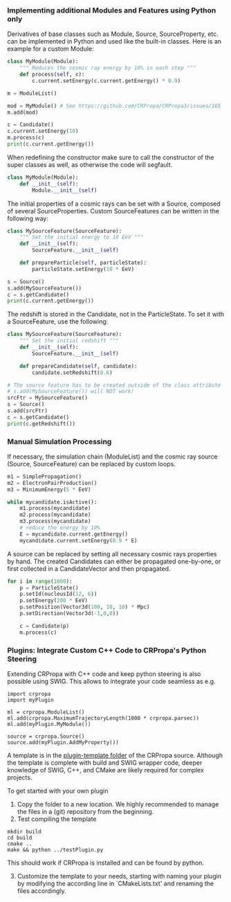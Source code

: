 ### Implementing additional Modules and Features using Python only
Derivatives of base classes such as Module, Source, SourceProperty, etc. can be implemented in
Python and used like the built-in classes. Here is an example for a custom
Module:
```python
class MyModule(Module):
    """ Reduces the cosmic ray energy by 10% in each step """
    def process(self, c):
        c.current.setEnergy(c.current.getEnergy() * 0.9)

m = ModuleList()

mod = MyModule() # See https://github.com/CRPropa/CRPropa3/issues/165
m.add(mod)

c = Candidate()
c.current.setEnergy(10)
m.process(c)
print(c.current.getEnergy())
```

When redefining the constructor make sure to call the constructor of the super
classes as well, as otherwise the code will segfault.
```python
class MyModule(Module):
    def __init__(self):
        Module.__init__(self)
```


The initial properties of a cosmic rays can be set with a Source, composed of several SourceProperties.
Custom SourceFeatures can be written in the following way:
```python
class MySourceFeature(SourceFeature):
    """ Set the initial energy to 10 EeV """
    def __init__(self):
        SourceFeature.__init__(self)

    def prepareParticle(self, particleState):
        particleState.setEnergy(10 * EeV)

s = Source()
s.add(MySourceFeature())
c = s.getCandidate()
print(c.current.getEnergy())
```

The redshift is stored in the Candidate, not in the ParticleState. To set it with a SourceFeature, use the following:
```python
class MySourceFeature(SourceFeature):
    """ Set the initial redshift """
    def __init__(self):
        SourceFeature.__init__(self)

    def prepareCandidate(self, candidate):
        candidate.setRedshift(0.6)

# The source feature has to be created outside of the class attribute
# s.add(MySourceFeature()) will NOT work!
srcFtr = MySourceFeature()
s = Source()
s.add(srcFtr)
c = s.getCandidate()
print(c.getRedshift())
```


### Manual Simulation Processing
If necessary, the simulation chain (ModuleList) and the cosmic ray source (Source, SourceFeature) can be
replaced by custom loops.

```python
m1 = SimplePropagation()
m2 = ElectronPairProduction()
m3 = MinimumEnergy(5 * EeV)

while mycandidate.isActive():
    m1.process(mycandidate)
    m2.process(mycandidate)
    m3.process(mycandidate)
    # reduce the energy by 10%
    E = mycandidate.current.getEnergy()
    mycandidate.current.setEnergy(0.9 * E)
```

A source can be replaced by setting all necessary cosmic rays properties by hand.
The created Candidates can either be propagated one-by-one, or first collected
in a CandidateVector and then propagated.
```python
for i in range(1000):
    p = ParticleState()
    p.setId(nucleusId(12, 6))
    p.setEnergy(200 * EeV)
    p.setPosition(Vector3d(100, 10, 10) * Mpc)
    p.setDirection(Vector3d(-1,0,0))

    c = Candidate(p)
    m.process(c)
```


### Plugins: Integrate Custom C++ Code to CRPropa's Python Steering
Extending CRPropa with C++ code and keep python steering is also possible using
SWIG.  This allows to integrate your code seamless as e.g.
```
import crpropa
import myPlugin

ml = crpropa.ModuleList()
ml.add(crpropa.MaximumTrajectoryLength(1000 * crpropa.parsec))
ml.add(myPlugin.MyModule())

source = crpropa.Source()
source.add(myPlugin.AddMyProperty())
```
A template  is in the [plugin-template
folder](https://github.com/CRPropa/CRPropa3/tree/master/plugin-template) of the
CRPropa source. Although the template is complete with build and SWIG wrapper
code, deeper knowledge of SWIG, C++, and CMake are likely required for complex
projects.

To get started with your own plugin

1. Copy the folder to a new location. We highly recommended to manage the files
in a (git) repository from the beginning.
2. Test compiling the template
```
mkdir build
cd build
cmake ..
make && python ../testPlugin.py
```
This should work if CRPropa is installed and can be found by python.

3. Customize the template to your needs, starting with
naming your plugin by modifying the according line in `CMakeLists.txt' and
renaming the files accordingly.
